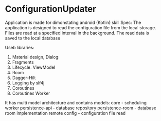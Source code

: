 # ConfigurationUpdater

Application is made for dimonstating android (Kotlin) skill
Spec:
The application is designed to read the configuration file from the local storage. Files are read at a specified interval in the background. The read data is saved to the local database

Useb libraries:
1. Material design, Dialog
2. Fragments
3. Lifecycle. ViewModel
4. Room
5. Dagger-Hilt
6. Logging by slf4j
7. Coroutines
8. Coroutines Worker

It has multi model architecture and contains models:
core - scheduling worker
persistence-api - database repository
persistence-room - database room implementation
remote config - configuration file read
